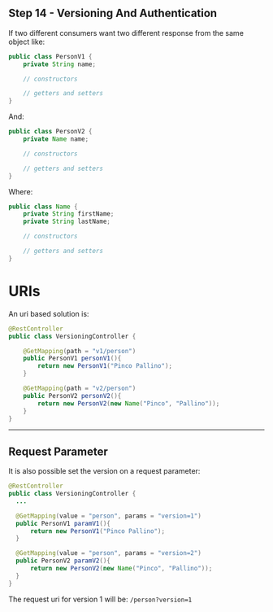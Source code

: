 ## Step 14 - Versioning And Authentication

If two different consumers want two different response from the same object like:

```java
public class PersonV1 {
    private String name;

    // constructors

    // getters and setters
}
```

And:

```java
public class PersonV2 {
    private Name name;

    // constructors

    // getters and setters
}
```

Where:

```java
public class Name {
    private String firstName;
    private String lastName;

    // constructors

    // getters and setters
}
```

# URIs

An uri based solution is:

```java
@RestController
public class VersioningController {

    @GetMapping(path = "v1/person")
    public PersonV1 personV1(){
        return new PersonV1("Pinco Pallino");
    }

    @GetMapping(path = "v2/person")
    public PersonV2 personV2(){
        return new PersonV2(new Name("Pinco", "Pallino"));
    }
}
```
---

## Request Parameter

It is also possible set the version on a request parameter:

```java
@RestController
public class VersioningController {
  ...

  @GetMapping(value = "person", params = "version=1")
  public PersonV1 paramV1(){
      return new PersonV1("Pinco Pallino");
  }

  @GetMapping(value = "person", params = "version=2")
  public PersonV2 paramV2(){
      return new PersonV2(new Name("Pinco", "Pallino"));
  }
}
```

The request uri for version 1 will be: `/person?version=1`
